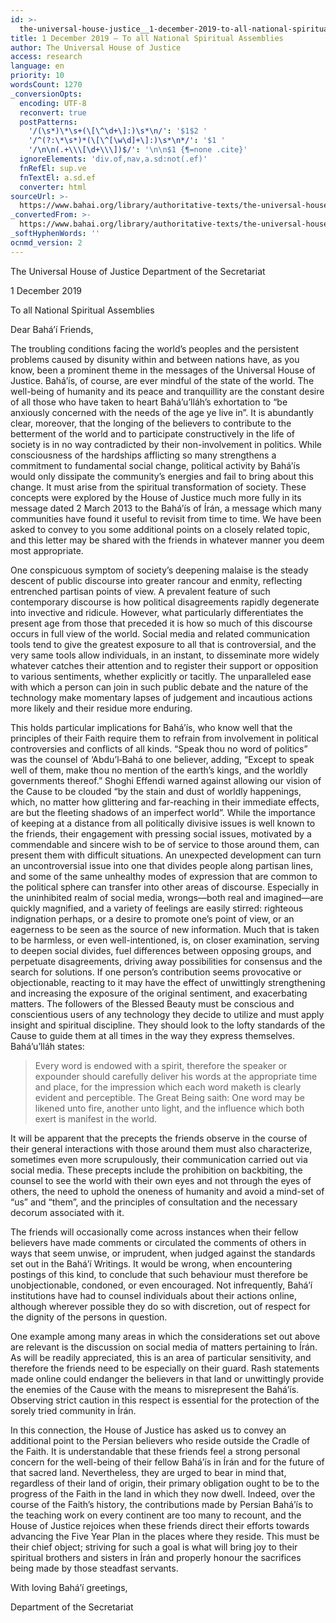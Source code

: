 ```yaml
---
id: >-
  the-universal-house-justice__1-december-2019-to-all-national-spiritual-assemblies__2753252209__en
title: 1 December 2019 – To all National Spiritual Assemblies
author: The Universal House of Justice
access: research
language: en
priority: 10
wordsCount: 1270
_conversionOpts:
  encoding: UTF-8
  reconvert: true
  postPatterns:
    '/(\s*)\*\s+(\[\^\d+\]:)\s*\n/': '$1$2 '
    '/^(?:\*\s*)*(\[\^[\w\d]+\]:)\s*\n*/': '$1 '
    '/\n\n(.+\\\[\d+\\\])$/': '\n\n$1 {¶=none .cite}'
  ignoreElements: 'div.of,nav,a.sd:not(.ef)'
  fnRefEl: sup.ve
  fnTextEl: a.sd.ef
  converter: html
sourceUrl: >-
  https://www.bahai.org/library/authoritative-texts/the-universal-house-of-justice/messages/20191201_001/20191201_001.xhtml
_convertedFrom: >-
  https://www.bahai.org/library/authoritative-texts/the-universal-house-of-justice/messages/20191201_001/20191201_001.xhtml
_softHyphenWords: ''
ocnmd_version: 2
---
```

The Universal House of Justice
Department of the Secretariat

1 December 2019

To all National Spiritual Assemblies

Dear Bahá’í Friends,

The troubling conditions facing the world’s peoples and the persistent problems caused by disunity within and between nations have, as you know, been a prominent theme in the messages of the Universal House of Justice. Bahá’ís, of course, are ever mindful of the state of the world. The well-being of humanity and its peace and tranquillity are the constant desire of all those who have taken to heart Bahá’u’lláh’s exhortation to “be anxiously concerned with the needs of the age ye live in”. It is abundantly clear, moreover, that the longing of the believers to contribute to the betterment of the world and to participate constructively in the life of society is in no way contradicted by their non-involvement in politics. While consciousness of the hardships afflicting so many strengthens a commitment to fundamental social change, political activity by Bahá’ís would only dissipate the community’s energies and fail to bring about this change. It must arise from the spiritual transformation of society. These concepts were explored by the House of Justice much more fully in its message dated 2 March 2013 to the Bahá’ís of Írán, a message which many communities have found it useful to revisit from time to time. We have been asked to convey to you some additional points on a closely related topic, and this letter may be shared with the friends in whatever manner you deem most appropriate.

One conspicuous symptom of society’s deepening malaise is the steady descent of public discourse into greater rancour and enmity, reflecting entrenched partisan points of view. A prevalent feature of such contemporary discourse is how political disagreements rapidly degenerate into invective and ridicule. However, what particularly differentiates the present age from those that preceded it is how so much of this discourse occurs in full view of the world. Social media and related communication tools tend to give the greatest exposure to all that is controversial, and the very same tools allow individuals, in an instant, to disseminate more widely whatever catches their attention and to register their support or opposition to various sentiments, whether explicitly or tacitly. The unparalleled ease with which a person can join in such public debate and the nature of the technology make momentary lapses of judgement and incautious actions more likely and their residue more enduring.

This holds particular implications for Bahá’ís, who know well that the principles of their Faith require them to refrain from involvement in political controversies and conflicts of all kinds. “Speak thou no word of politics” was the counsel of ‘Abdu’l‑Bahá to one believer, adding, “Except to speak well of them, make thou no mention of the earth’s kings, and the worldly governments thereof.” Shoghi Effendi warned against allowing our vision of the Cause to be clouded “by the stain and dust of worldly happenings, which, no matter how glittering and far-reaching in their immediate effects, are but the fleeting shadows of an imperfect world”. While the importance of keeping at a distance from all politically divisive issues is well known to the friends, their engagement with pressing social issues, motivated by a commendable and sincere wish to be of service to those around them, can present them with difficult situations. An unexpected development can turn an uncontroversial issue into one that divides people along partisan lines, and some of the same unhealthy modes of expression that are common to the political sphere can transfer into other areas of discourse. Especially in the uninhibited realm of social media, wrongs—both real and imagined—are quickly magnified, and a variety of feelings are easily stirred: righteous indignation perhaps, or a desire to promote one’s point of view, or an eagerness to be seen as the source of new information. Much that is taken to be harmless, or even well-intentioned, is, on closer examination, serving to deepen social divides, fuel differences between opposing groups, and perpetuate disagreements, driving away possibilities for consensus and the search for solutions. If one person’s contribution seems provocative or objectionable, reacting to it may have the effect of unwittingly strengthening and increasing the exposure of the original sentiment, and exacerbating matters. The followers of the Blessed Beauty must be conscious and conscientious users of any technology they decide to utilize and must apply insight and spiritual discipline. They should look to the lofty standards of the Cause to guide them at all times in the way they express themselves. Bahá’u’lláh states:

> Every word is endowed with a spirit, therefore the speaker or expounder should carefully deliver his words at the appropriate time and place, for the impression which each word maketh is clearly evident and perceptible. The Great Being saith: One word may be likened unto fire, another unto light, and the influence which both exert is manifest in the world.

It will be apparent that the precepts the friends observe in the course of their general interactions with those around them must also characterize, sometimes even more scrupulously, their communication carried out via social media. These precepts include the prohibition on backbiting, the counsel to see the world with their own eyes and not through the eyes of others, the need to uphold the oneness of humanity and avoid a mind-set of “us” and “them”, and the principles of consultation and the necessary decorum associated with it.

The friends will occasionally come across instances when their fellow believers have made comments or circulated the comments of others in ways that seem unwise, or imprudent, when judged against the standards set out in the Bahá’í Writings. It would be wrong, when encountering postings of this kind, to conclude that such behaviour must therefore be unobjectionable, condoned, or even encouraged. Not infrequently, Bahá’í institutions have had to counsel individuals about their actions online, although wherever possible they do so with discretion, out of respect for the dignity of the persons in question.

One example among many areas in which the considerations set out above are relevant is the discussion on social media of matters pertaining to Írán. As will be readily appreciated, this is an area of particular sensitivity, and therefore the friends need to be especially on their guard. Rash statements made online could endanger the believers in that land or unwittingly provide the enemies of the Cause with the means to misrepresent the Bahá’ís. Observing strict caution in this respect is essential for the protection of the sorely tried community in Írán.

In this connection, the House of Justice has asked us to convey an additional point to the Persian believers who reside outside the Cradle of the Faith. It is understandable that these friends feel a strong personal concern for the well-being of their fellow Bahá’ís in Írán and for the future of that sacred land. Nevertheless, they are urged to bear in mind that, regardless of their land of origin, their primary obligation ought to be to the progress of the Faith in the land in which they now dwell. Indeed, over the course of the Faith’s history, the contributions made by Persian Bahá’ís to the teaching work on every continent are too many to recount, and the House of Justice rejoices when these friends direct their efforts towards advancing the Five Year Plan in the places where they reside. This must be their chief object; striving for such a goal is what will bring joy to their spiritual brothers and sisters in Írán and properly honour the sacrifices being made by those steadfast servants.

With loving Bahá’í greetings,

Department of the Secretariat
